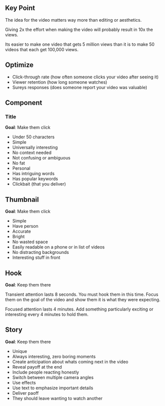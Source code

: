 ## Key Point

The idea for the video matters way more than editing or aesthetics.

Giving 2x the effort when making the video will probably result in 10x the views.

Its easier to make one video that gets 5 million views than it is to make 50 videos that each get 100,000 views.

## Optimize

- Click-through rate (how often someone clicks your video after seeing it)
- Viewer retention (how long someone watches)
- Sureys responses (does someone report your video was valuable)

## Component

### Title

**Goal**: Make them click

- Under 50 characters
- Simple
- Universally interesting
- No context needed
- Not confusing or ambiguous
- No fat
- Personal
- Has intriguing words
- Has popular keywords
- Clickbait (that you deliver)

## Thumbnail

**Goal**: Make them click

- Simple
- Have person
- Accurate
- Bright
- No wasted space
- Easily readable on a phone or in list of videos
- No distracting backgrounds
- Interesting stuff in front

## Hook

**Goal**: Keep them there

Transient attention lasts 8 seconds. You must hook them in this time. Focus them on the goal of the video and show them it is what they were expecting.

Focused attention lasts 4 minutes. Add something particularly exciting or interesting every 4 minutes to hold them.

## Story

**Goal**: Keep them there

- Unique
- Always interesting, zero boring moments
- Create anticipation about whats coming next in the video
- Reveal payoff at the end
- Include people reacting honestly
- Switch between multiple camera angles
- Use effects
- Use text to emphasize important details
- Deliver paoff
- They should leave wanting to watch another
